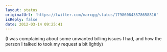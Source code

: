 ```yaml
---
layout: status
originalUrl: 'https://twitter.com/marcgg/status/179860843578658816'
isReply: false
date: 2012-03-14 09:25:41
---
```


(I was complaining about some unwanted billing issues I had, and how the person I talked to took my request a bit lightly)
